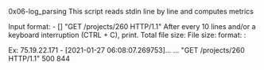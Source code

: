 0x06-log_parsing
This script reads stdin line by line and computes metrics

Input format:
<IP Address> - [<date>] "GET /projects/260 HTTP/1.1" <status code> <file size>
After every 10 lines and/or a keyboard interruption (CTRL + C), print.
Total file size: File size: <total size>
format: <status code>: <number>

Ex:
75.19.22.171 - [2021-01-27 06:08:07.269753]...
... "GET /projects/260 HTTP/1.1" 500 844